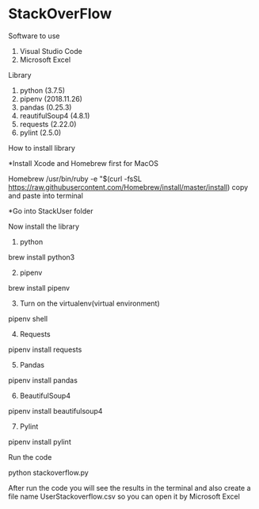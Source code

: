 # StackOverFlow

Software to use

1. Visual Studio Code
2. Microsoft Excel

Library

1. python (3.7.5)
2. pipenv (2018.11.26)
3. pandas (0.25.3)
4. reautifulSoup4 (4.8.1)
5. requests (2.22.0)
6. pylint (2.5.0)

How to install library

*Install Xcode and Homebrew first for MacOS

Homebrew
/usr/bin/ruby -e "$(curl -fsSL https://raw.githubusercontent.com/Homebrew/install/master/install) copy and paste into terminal

*Go into StackUser folder 

Now install the library

1. python

brew install python3


2. pipenv

brew install pipenv


3. Turn on the virtualenv(virtual environment)

pipenv shell


4. Requests

pipenv install requests


5. Pandas

pipenv install pandas


6. BeautifulSoup4

pipenv install beautifulsoup4


7. Pylint

pipenv install pylint



Run the code 

python stackoverflow.py

 
After run the code you will see the results in the terminal and also create a file name UserStackoverflow.csv so you can open it by Microsoft Excel
